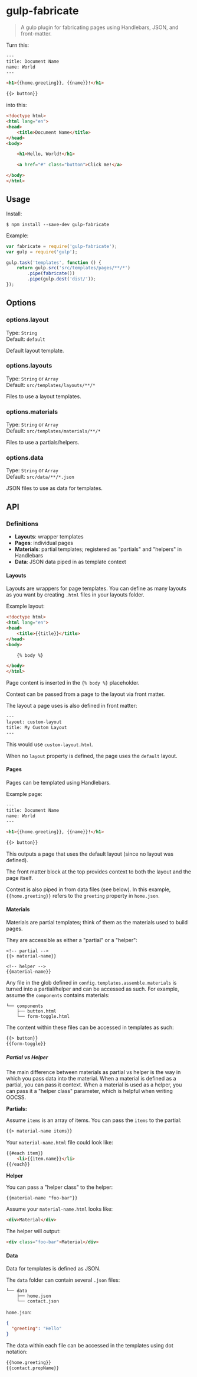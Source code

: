 # gulp-fabricate

> A gulp plugin for fabricating pages using Handlebars, JSON, and front-matter.

Turn this:

```html
---
title: Document Name
name: World
---

<h1>{{home.greeting}}, {{name}}!</h1>

{{> button}}
```

into this:

```html
<!doctype html>
<html lang="en">
<head>
    <title>Document Name</title>
</head>
<body>

    <h1>Hello, World!</h1>

    <a href="#" class="button">Click me!</a>

</body>
</html>
```

## Usage

Install:

```
$ npm install --save-dev gulp-fabricate
```

Example:

```js
var fabricate = require('gulp-fabricate');
var gulp = require('gulp');

gulp.task('templates', function () {
	return gulp.src('src/templates/pages/**/*')
		.pipe(fabricate())
		.pipe(gulp.dest('dist/'));
});
```

## Options

### options.layout

Type: `String`  
Default: `default`

Default layout template.

### options.layouts

Type: `String` or `Array`  
Default: `src/templates/layouts/**/*`

Files to use a layout templates.

### options.materials

Type: `String` or `Array`  
Default: `src/templates/materials/**/*`

Files to use a partials/helpers.


### options.data

Type: `String` or `Array`  
Default: `src/data/**/*.json`

JSON files to use as data for templates.

## API

### Definitions

- **Layouts**: wrapper templates
- **Pages**: individual pages
- **Materials**: partial templates; registered as "partials" and "helpers" in Handlebars
- **Data**: JSON data piped in as template context

#### Layouts

Layouts are wrappers for page templates. You can define as many layouts as you want by creating `.html` files in your layouts folder.

Example layout:

```html
<!doctype html>
<html lang="en">
<head>
    <title>{{title}}</title>
</head>
<body>

    {% body %}

</body>
</html>
```

Page content is inserted in the `{% body %}` placeholder.

Context can be passed from a page to the layout via front matter.

The layout a page uses is also defined in front matter:

```html
---
layout: custom-layout
title: My Custom Layout
---
```

This would use `custom-layout.html`.

When no `layout` property is defined, the page uses the `default` layout.

#### Pages

Pages can be templated using Handlebars.

Example page:

```html
---
title: Document Name
name: World
---

<h1>{{home.greeting}}, {{name}}!</h1>

{{> button}}

```

This outputs a page that uses the default layout (since no layout was defined).

The front matter block at the top provides context to both the layout and the page itself.

Context is also piped in from data files (see below). In this example, `{{home.greeting}}` refers to the `greeting` property in `home.json`.

#### Materials

Materials are partial templates; think of them as the materials used to build pages. 

They are accessible as either a "partial" or a "helper":

```
<!-- partial -->
{{> material-name}}

<!-- helper -->
{{material-name}}
```

Any file in the glob defined in `config.templates.assemble.materials` is turned into a partial/helper and can be accessed as such. For example, assume the `components` contains materials:

```
└── components
    ├── button.html
    └── form-toggle.html
```

The content within these files can be accessed in templates as such:

```html
{{> button}}
{{form-toggle}}
```

##### Partial vs Helper

The main difference between materials as partial vs helper is the way in which you pass data into the material. When a material is defined as a partial, you can pass it context. When a material is used as a helper, you can pass it a "helper class" parameter, which is helpful when writing OOCSS.

**Partials:**

Assume `items` is an array of items. You can pass the `items` to the partial:

```html
{{> material-name items}}
```

Your `material-name.html` file could look like:

```html
{{#each item}}
	<li>{{item.name}}</li>
{{/each}}
```

**Helper**

You can pass a "helper class" to the helper:

```html
{{material-name "foo-bar"}}
```

Assume your `material-name.html` looks like:

```html
<div>Material</div>
```

The helper will output:

```html
<div class="foo-bar">Material</div>
```

#### Data

Data for templates is defined as JSON.

The `data` folder can contain several `.json` files:

```
└── data
    ├── home.json
    └── contact.json
```

`home.json`:

```json
{
  "greeting": "Hello"
}
```

The data within each file can be accessed in the templates using dot notation:

```html
{{home.greeting}}
{{contact.propName}}
```
